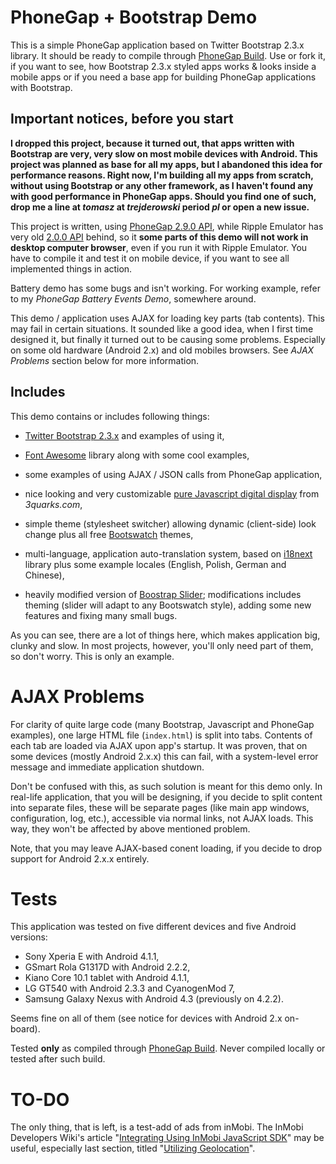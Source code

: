 # PhoneGap + Bootstrap Demo

This is a simple PhoneGap application based on Twitter Bootstrap 2.3.x library. It should be ready to compile through [PhoneGap Build](http://build.phonegap.com). Use or fork it, if you want to see, how Bootstrap 2.3.x styled apps works & looks inside a mobile apps or if you need a base app for building PhoneGap applications with Bootstrap.

## Important notices, before you start

**I dropped this project, because it turned out, that apps written with Bootstrap are very, very slow on most mobile devices with Android. This project was planned as base for all my apps, but I abandoned this idea for performance reasons. Right now, I'm building all my apps from scratch, without using Bootstrap or any other framework, as I haven't found any with good performance in PhoneGap apps. Should you find one of such, drop me a line at _tomasz_ at _trejderowski_ period _pl_ or open a new issue.**

This project is written, using [PhoneGap 2.9.0 API](http://docs.phonegap.com/en/2.9.0/index.html), while Ripple Emulator has very old [2.0.0 API](http://docs.phonegap.com/en/2.0.0/index.html) behind, so it **some parts of this demo will not work in desktop computer browser**, even if you run it with Ripple Emulator. You have to compile it and test it on mobile device, if you want to see all implemented things in action.

Battery demo has some bugs and isn't working. For working example, refer to my _PhoneGap Battery Events Demo_, somewhere around.

This demo / application uses AJAX for loading key parts (tab contents). This may fail in certain situations. It sounded like a good idea, when I first time designed it, but finally it turned out to be causing some problems. Especially on some old hardware (Android 2.x) and old mobiles browsers. See _AJAX Problems_ section below for more information.

## Includes

This demo contains or includes following things:

* [Twitter Bootstrap 2.3.x](http://getbootstrap.com/2.3.2/) and examples of using it,

* [Font Awesome](http://fortawesome.github.io/Font-Awesome/) library along with some cool examples,

* some examples of using AJAX / JSON calls from PhoneGap application,

* nice looking and very customizable [pure Javascript digital display](http://www.3quarks.com/en/SegmentDisplay/index.html) from _3quarks.com_,

* simple theme (stylesheet switcher) allowing dynamic (client-side) look change plus all free [Bootswatch](http://bootswatch.com/) themes,

* multi-language, application auto-translation system, based on [i18next](http://i18next.com/) library plus some example locales (English, Polish, German and Chinese),

* heavily modified version of [Boostrap Slider](http://www.eyecon.ro/bootstrap-slider/); modifications includes theming (slider will adapt to any Bootswatch style), adding some new features and fixing many small bugs.

As you can see, there are a lot of things here, which makes application big, clunky and slow. In most projects, however, you'll only need part of them, so don't worry. This is only an example.

# AJAX Problems

For clarity of quite large code (many Bootstrap, Javascript and PhoneGap examples), one large HTML file (`index.html`) is split into tabs. Contents of each tab are loaded via AJAX upon app's startup. It was proven, that on some devices (mostly Android 2.x.x) this can fail, with a system-level error message and immediate application shutdown.

Don't be confused with this, as such solution is meant for this demo only. In real-life application, that you will be designing, if you decide to split content into separate files, these will be separate pages (like main app windows, configuration, log, etc.), accessible via normal links, not AJAX loads. This way, they won't be affected by above mentioned problem.

Note, that you may leave AJAX-based conent loading, if you decide to drop support for Android 2.x.x entirely.

# Tests

This application was tested on five different devices and five Android versions:

- Sony Xperia E with Android 4.1.1,
- GSmart Rola G1317D with Android 2.2.2,
- Kiano Core 10.1 tablet with Android 4.1.1,
- LG GT540 with Android 2.3.3 and CyanogenMod 7,
- Samsung Galaxy Nexus with Android 4.3 (previously on 4.2.2).

Seems fine on all of them (see notice for devices with Android 2.x on-board).

Tested **only** as compiled through [PhoneGap Build](http://build.phonegap.com). Never compiled locally or tested after such build.

# TO-DO

The only thing, that is left, is a test-add of ads from inMobi. The InMobi Developers Wiki's article "[Integrating Using InMobi JavaScript SDK](http://developer.inmobi.com/wiki/index.php?title=Integrating_Using_JavaScript_Ad_Code)" may be useful, especially last section, titled "[Utilizing Geolocation](http://developer.inmobi.com/wiki/index.php?title=Integrating_Using_JavaScript_Ad_Code#Utilizing_Geolocation)".